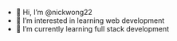 - 👋 Hi, I’m @nickwong22
- 👀 I’m interested in learning web development
- 🌱 I’m currently learning full stack development
